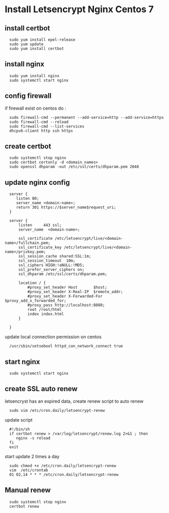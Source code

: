 # Install Letsencrypt Nginx Centos 7 

## install certbot
      sudo yum install epel-release
      sudo yum update
      sudo yum install certbot

## install nginx
      sudo yum install nginx
      sudo systemctl start nginx

## config firewall
if firewall exist on centos do :

      sudo firewall-cmd --permanent --add-service=http --add-service=https
      sudo firewall-cmd --reload
      sudo firewall-cmd --list-services
      dhcpv6-client http ssh https

## create certbot 
      sudo systemctl stop nginx
      sudo certbot certonly -d <domain_names>
      sudo openssl dhparam -out /etc/ssl/certs/dhparam.pem 2048

## update nginx config 

      server {
         listen 80;
         server_name <domain-name>;
         return 301 https://$server_name$request_uri;
      }

      server {
          listen	 443 ssl;
          server_name  <domain-name>;

          ssl_certificate /etc/letsencrypt/live/<domain-name>/fullchain.pem;
          ssl_certificate_key /etc/letsencrypt/live/<domain-name>/privkey.pem;
          ssl_session_cache shared:SSL:1m;
          ssl_session_timeout  10m;
          ssl_ciphers HIGH:!aNULL:!MD5;
          ssl_prefer_server_ciphers on;
          ssl_dhparam /etc/ssl/certs/dhparam.pem;

          location / {
              #proxy_set_header Host	   $host;
              #proxy_set_header X-Real-IP  $remote_addr;
              #proxy_set_header X-Forwarded-For $proxy_add_x_forwarded_for;
              #proxy_pass http://localhost:8080;
			  root /root/html
			  index index.html
          }

      }

update local connection permission on centos

      /usr/sbin/setsebool httpd_can_network_connect true 


## start nginx 
      
      sudo systemctl start nginx

## create SSL auto renew
letsencryst has an expired data, create renew script to auto renew

      sudo vim /etc/cron.daily/letsencrypt-renew

update script

      #!/bin/sh
      if certbot renew > /var/log/letsencrypt/renew.log 2>&1 ; then
         nginx -s reload
      fi
      exit
      
      
start update 2 times a day      

      sudo chmod +x /etc/cron.daily/letsencrypt-renew
	  vim  /etc/crontab
      01 02,14 * * * /etc/cron.daily/letsencrypt-renew
      

## Manual renew

      sudo systemctl stop nginx
      certbot renew
   
